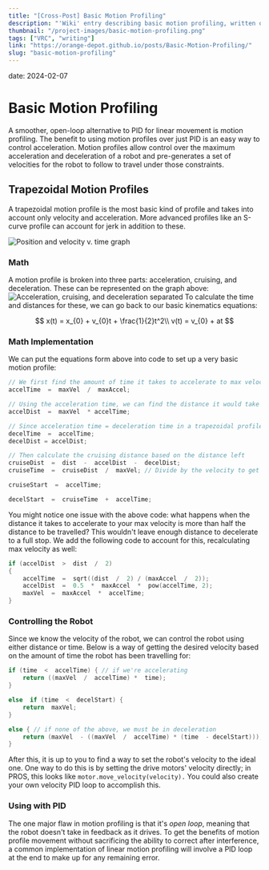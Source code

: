 ```yaml
---
title: "[Cross-Post] Basic Motion Profiling"
description: "'Wiki' entry describing basic motion profiling, written originally for Orange Depot (formerly 847X-Robotics.github.io), 'a community-based hub of knowledge' for programming concepts in VEX Robotics Competition."
thumbnail: "/project-images/basic-motion-profiling.png"
tags: ["VRC", "writing"]
link: "https://orange-depot.github.io/posts/Basic-Motion-Profiling/"
slug: "basic-motion-profiling"
---
```


date: 2024-02-07

# Basic Motion Profiling

A smoother, open-loop alternative to PID for linear movement is motion profiling. The benefit to using motion profiles over just PID is an easy way to control acceleration. Motion profiles allow control over the maximum acceleration and deceleration of a robot and pre-generates a set of velocities for the robot to follow to travel under those constraints.

## Trapezoidal Motion Profiles

A trapezoidal motion profile is the most basic kind of profile and takes into account only velocity and acceleration. More advanced profiles like an S-curve profile can account for jerk in addition to these.

![Position and velocity v. time graph](https://i.imgur.com/lN8peLv.png)

### Math

A motion profile is broken into three parts: acceleration, cruising, and deceleration. These can be represented on the graph above:
![Acceleration, cruising, and deceleration separated](https://i.imgur.com/QMlZ64h.png)
To calculate the time and distances for these, we can go back to our basic kinematics equations:

$$
x(t) = x_{0} + v_{0}t + \frac{1}{2}t^2\\
v(t) = v_{0} + at
$$

### Math Implementation

We can put the equations form above into code to set up a very basic motion profile:

```cpp
// We first find the amount of time it takes to accelerate to max velocity
accelTime  =  maxVel  /  maxAccel;

// Using the acceleration time, we can find the distance it would take to reach max velocity
accelDist  =  maxVel  * accelTime;

// Since acceleration time = deceleration time in a trapezoidal profile, we can set these equal
decelTime  =  accelTime;
decelDist = accelDist;

// Then calculate the cruising distance based on the distance left
cruiseDist  =  dist  -  accelDist  -  decelDist;
cruiseTime  =  cruiseDist  /  maxVel; // Divide by the velocity to get time

cruiseStart  =  accelTime;

decelStart  =  cruiseTime  +  accelTime;
```

You might notice one issue with the above code: what happens when the distance it takes to accelerate to your max velocity is more than half the distance to be travelled? This wouldn't leave enough distance to decelerate to a full stop. We add the following code to account for this, recalculating max velocity as well:

```cpp
if (accelDist  >  dist  /  2)
{
	accelTime  =  sqrt((dist  /  2) / (maxAccel  /  2));
	accelDist  =  0.5  *  maxAccel  *  pow(accelTime, 2);
	maxVel  =  maxAccel  *  accelTime;
}
```

### Controlling the Robot

Since we know the velocity of the robot, we can control the robot using either distance or time. Below is a way of getting the desired velocity based on the amount of time the robot has been travelling for:

```cpp
if (time  <  accelTime) { // if we're accelerating
	return ((maxVel  /  accelTime) *  time);
}

else  if (time  <  decelStart) {
	return  maxVel;
}

else { // if none of the above, we must be in deceleration
	return (maxVel  - ((maxVel  /  accelTime) * (time  - decelStart)));
}
```

After this, it is up to you to find a way to set the robot's velocity to the ideal one. One way to do this is by setting the drive motors' velocity directly; in PROS, this looks like `motor.move_velocity(velocity).` You could also create your own velocity PID loop to accomplish this.

### Using with PID

The one major flaw in motion profiling is that it's _open loop_, meaning that the robot doesn't take in feedback as it drives. To get the benefits of motion profile movement without sacrificing the ability to correct after interference, a common implementation of linear motion profiling will involve a PID loop at the end to make up for any remaining error.
